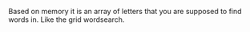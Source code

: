 Based on memory it is an array of letters that you are supposed to find words in. Like the grid wordsearch.